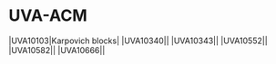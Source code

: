 UVA-ACM
=======
|UVA10103|Karpovich blocks|
|UVA10340||
|UVA10343||
|UVA10552||
|UVA10582||
|UVA10666||
